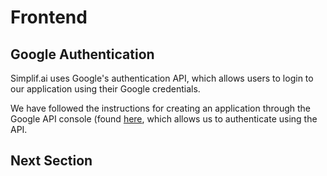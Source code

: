 # Frontend

## Google Authentication

Simplif.ai uses Google's authentication API, which allows users to login to our application using their Google credentials.

We have followed the instructions for creating an application through the Google API console (found [here](https://aws.amazon.com/getting-started/tutorials/create-mysql-db/), which allows us to authenticate using the API.

## Next Section
